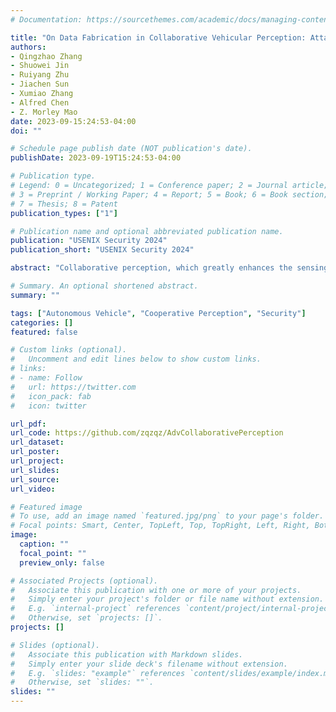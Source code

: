 ```yaml
---
# Documentation: https://sourcethemes.com/academic/docs/managing-content/

title: "On Data Fabrication in Collaborative Vehicular Perception: Attacks and Countermeasures"
authors: 
- Qingzhao Zhang
- Shuowei Jin
- Ruiyang Zhu
- Jiachen Sun
- Xumiao Zhang
- Alfred Chen
- Z. Morley Mao
date: 2023-09-15:24:53-04:00
doi: ""

# Schedule page publish date (NOT publication's date).
publishDate: 2023-09-19T15:24:53-04:00

# Publication type.
# Legend: 0 = Uncategorized; 1 = Conference paper; 2 = Journal article;
# 3 = Preprint / Working Paper; 4 = Report; 5 = Book; 6 = Book section;
# 7 = Thesis; 8 = Patent
publication_types: ["1"]

# Publication name and optional abbreviated publication name.
publication: "USENIX Security 2024"
publication_short: "USENIX Security 2024"

abstract: "Collaborative perception, which greatly enhances the sensing capability of connected and autonomous vehicles (CAVs) by incorporating data from external resources, also brings forth potential security risks. CAVs' driving decisions rely on remote untrusted data, making them susceptible to attacks carried out by malicious participants in the collaborative perception system. However, security analysis and countermeasures for such threats are absent. To understand the impact of the vulnerability, we break the ground by proposing various real-time data fabrication attacks in which the attacker delivers crafted malicious data to victims in order to perturb their perception results, leading to hard brakes or increased collision risks. Our attacks demonstrate a high success rate of over 86% on high-fidelity simulated scenarios and are realizable in real-world experiments. To mitigate the vulnerability, we present a systematic anomaly detection approach that enables benign vehicles to jointly reveal malicious fabrication. It detects 91.5% of attacks with a false positive rate of 3% in simulated scenarios and significantly mitigates attack impacts in real-world scenarios."

# Summary. An optional shortened abstract.
summary: ""

tags: ["Autonomous Vehicle", "Cooperative Perception", "Security"]
categories: []
featured: false

# Custom links (optional).
#   Uncomment and edit lines below to show custom links.
# links:
# - name: Follow
#   url: https://twitter.com
#   icon_pack: fab
#   icon: twitter

url_pdf: 
url_code: https://github.com/zqzqz/AdvCollaborativePerception
url_dataset: 
url_poster:
url_project:
url_slides:
url_source:
url_video: 

# Featured image
# To use, add an image named `featured.jpg/png` to your page's folder. 
# Focal points: Smart, Center, TopLeft, Top, TopRight, Left, Right, BottomLeft, Bottom, BottomRight.
image:
  caption: ""
  focal_point: ""
  preview_only: false

# Associated Projects (optional).
#   Associate this publication with one or more of your projects.
#   Simply enter your project's folder or file name without extension.
#   E.g. `internal-project` references `content/project/internal-project/index.md`.
#   Otherwise, set `projects: []`.
projects: []

# Slides (optional).
#   Associate this publication with Markdown slides.
#   Simply enter your slide deck's filename without extension.
#   E.g. `slides: "example"` references `content/slides/example/index.md`.
#   Otherwise, set `slides: ""`.
slides: ""
---
```

